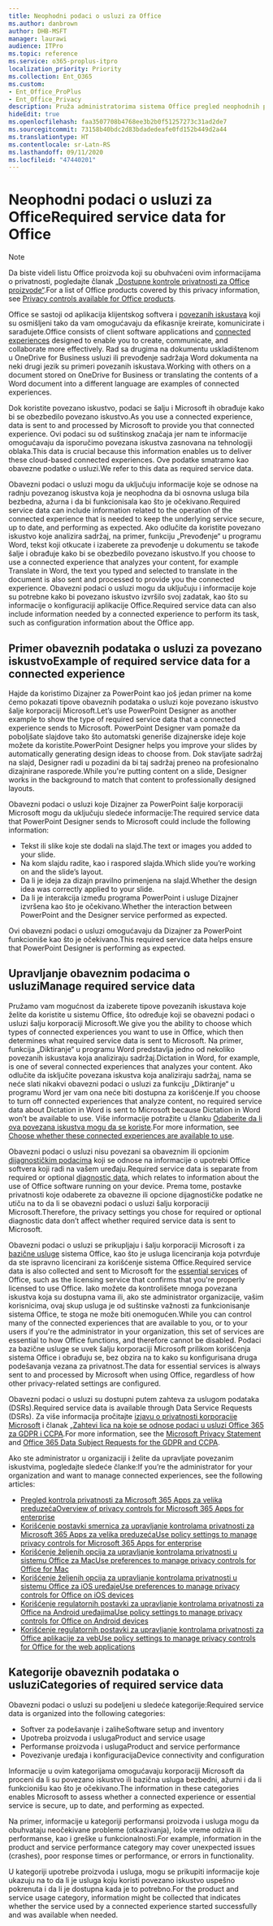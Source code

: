 ```yaml
---
title: Neophodni podaci o usluzi za Office
ms.author: danbrown
author: DHB-MSFT
manager: laurawi
audience: ITPro
ms.topic: reference
ms.service: o365-proplus-itpro
localization_priority: Priority
ms.collection: Ent_O365
ms.custom:
- Ent_Office_ProPlus
- Ent_Office_Privacy
description: Pruža administratorima sistema Office pregled neophodnih podataka o usluzi koji se prikupljaju o povezanim iskustvima u sistemu Office.
hideEdit: true
ms.openlocfilehash: faa3507708b4768ee3b2b0f51257273c31ad2de7
ms.sourcegitcommit: 73158b40bdc2d83bdadedeafe0fd152b449d2a44
ms.translationtype: HT
ms.contentlocale: sr-Latn-RS
ms.lasthandoff: 09/11/2020
ms.locfileid: "47440201"
---
```

# <a name="required-service-data-for-office"></a><span data-ttu-id="c3550-103">Neophodni podaci o usluzi za Office</span><span class="sxs-lookup"><span data-stu-id="c3550-103">Required service data for Office</span></span>

> [!NOTE]
> <span data-ttu-id="c3550-104">Da biste videli listu Office proizvoda koji su obuhvaćeni ovim informacijama o privatnosti, pogledajte članak [„Dostupne kontrole privatnosti za Office proizvode“](products-versions-privacy-controls.md).</span><span class="sxs-lookup"><span data-stu-id="c3550-104">For a list of Office products covered by this privacy information, see [Privacy controls available for Office products](products-versions-privacy-controls.md).</span></span>

<span data-ttu-id="c3550-105">Office se sastoji od aplikacija klijentskog softvera i [povezanih iskustava](connected-experiences.md) koji su osmišljeni tako da vam omogućavaju da efikasnije kreirate, komunicirate i sarađujete.</span><span class="sxs-lookup"><span data-stu-id="c3550-105">Office consists of client software applications and [connected experiences](connected-experiences.md) designed to enable you to create, communicate, and collaborate more effectively.</span></span> <span data-ttu-id="c3550-106">Rad sa drugima na dokumentu uskladištenom u OneDrive for Business usluzi ili prevođenje sadržaja Word dokumenta na neki drugi jezik su primeri povezanih iskustava.</span><span class="sxs-lookup"><span data-stu-id="c3550-106">Working with others on a document stored on OneDrive for Business or translating the contents of a Word document into a different language are examples of connected experiences.</span></span>

<span data-ttu-id="c3550-107">Dok koristite povezano iskustvo, podaci se šalju i Microsoft ih obrađuje kako bi se obezbedilo povezano iskustvo.</span><span class="sxs-lookup"><span data-stu-id="c3550-107">As you use a connected experience, data is sent to and processed by Microsoft to provide you that connected experience.</span></span> <span data-ttu-id="c3550-108">Ovi podaci su od suštinskog značaja jer nam te informacije omogućavaju da isporučimo povezana iskustva zasnovana na tehnologiji oblaka.</span><span class="sxs-lookup"><span data-stu-id="c3550-108">This data is crucial because this information enables us to deliver these cloud-based connected experiences.</span></span> <span data-ttu-id="c3550-109">Ove podatke smatramo kao obavezne podatke o usluzi.</span><span class="sxs-lookup"><span data-stu-id="c3550-109">We refer to this data as required service data.</span></span>

<span data-ttu-id="c3550-110">Obavezni podaci o usluzi mogu da uključuju informacije koje se odnose na radnju povezanog iskustva koja je neophodna da bi osnovna usluga bila bezbedna, ažurna i da bi funkcionisala kao što je očekivano.</span><span class="sxs-lookup"><span data-stu-id="c3550-110">Required service data can include information related to the operation of the connected experience that is needed to keep the underlying service secure, up to date, and performing as expected.</span></span> <span data-ttu-id="c3550-111">Ako odlučite da koristite povezano iskustvo koje analizira sadržaj, na primer, funkciju „Prevođenje“ u programu Word, tekst koji otkucate i izaberete za prevođenje u dokumentu se takođe šalje i obrađuje kako bi se obezbedilo povezano iskustvo.</span><span class="sxs-lookup"><span data-stu-id="c3550-111">If you choose to use a connected experience that analyzes your content, for example Translate in Word, the text you typed and selected to translate in the document is also sent and processed to provide you the connected experience.</span></span> <span data-ttu-id="c3550-112">Obavezni podaci o usluzi mogu da uključuju i informacije koje su potrebne kako bi povezano iskustvo izvršilo svoj zadatak, kao što su informacije o konfiguraciji aplikacije Office.</span><span class="sxs-lookup"><span data-stu-id="c3550-112">Required service data can also include information needed by a connected experience to perform its task, such as configuration information about the Office app.</span></span>

## <a name="example-of-required-service-data-for-a-connected-experience"></a><span data-ttu-id="c3550-113">Primer obaveznih podataka o usluzi za povezano iskustvo</span><span class="sxs-lookup"><span data-stu-id="c3550-113">Example of required service data for a connected experience</span></span>

<span data-ttu-id="c3550-114">Hajde da koristimo Dizajner za PowerPoint kao još jedan primer na kome ćemo pokazati tipove obaveznih podataka o usluzi koje povezano iskustvo šalje korporaciji Microsoft.</span><span class="sxs-lookup"><span data-stu-id="c3550-114">Let’s use PowerPoint Designer as another example to show the type of required service data that a connected experience sends to Microsoft.</span></span> <span data-ttu-id="c3550-115">PowerPoint Designer vam pomaže da poboljšate slajdove tako što automatski generiše dizajnerske ideje koje možete da koristite.</span><span class="sxs-lookup"><span data-stu-id="c3550-115">PowerPoint Designer helps you improve your slides by automatically generating design ideas to choose from.</span></span> <span data-ttu-id="c3550-116">Dok stavljate sadržaj na slajd, Designer radi u pozadini da bi taj sadržaj preneo na profesionalno dizajnirane rasporede.</span><span class="sxs-lookup"><span data-stu-id="c3550-116">While you're putting content on a slide, Designer works in the background to match that content to professionally designed layouts.</span></span>

<span data-ttu-id="c3550-117">Obavezni podaci o usluzi koje Dizajner za PowerPoint šalje korporaciji Microsoft mogu da uključuju sledeće informacije:</span><span class="sxs-lookup"><span data-stu-id="c3550-117">The required service data that PowerPoint Designer sends to Microsoft could include the following information:</span></span>
- <span data-ttu-id="c3550-118">Tekst ili slike koje ste dodali na slajd.</span><span class="sxs-lookup"><span data-stu-id="c3550-118">The text or images you added to your slide.</span></span>
- <span data-ttu-id="c3550-119">Na kom slajdu radite, kao i raspored slajda.</span><span class="sxs-lookup"><span data-stu-id="c3550-119">Which slide you’re working on and the slide’s layout.</span></span>
- <span data-ttu-id="c3550-120">Da li je ideja za dizajn pravilno primenjena na slajd.</span><span class="sxs-lookup"><span data-stu-id="c3550-120">Whether the design idea was correctly applied to your slide.</span></span>
- <span data-ttu-id="c3550-121">Da li je interakcija između programa PowerPoint i usluge Dizajner izvršena kao što je očekivano.</span><span class="sxs-lookup"><span data-stu-id="c3550-121">Whether the interaction between PowerPoint and the Designer service performed as expected.</span></span>

<span data-ttu-id="c3550-122">Ovi obavezni podaci o usluzi omogućavaju da Dizajner za PowerPoint funkcioniše kao što je očekivano.</span><span class="sxs-lookup"><span data-stu-id="c3550-122">This required service data helps ensure that PowerPoint Designer is performing as expected.</span></span>

## <a name="manage-required-service-data"></a><span data-ttu-id="c3550-123">Upravljanje obaveznim podacima o usluzi</span><span class="sxs-lookup"><span data-stu-id="c3550-123">Manage required service data</span></span>

<span data-ttu-id="c3550-124">Pružamo vam mogućnost da izaberete tipove povezanih iskustava koje želite da koristite u sistemu Office, što određuje koji se obavezni podaci o usluzi šalju korporaciji Microsoft.</span><span class="sxs-lookup"><span data-stu-id="c3550-124">We give you the ability to choose which types of connected experiences you want to use in Office, which then determines what required service data is sent to Microsoft.</span></span> <span data-ttu-id="c3550-125">Na primer, funkcija „Diktiranje“ u programu Word predstavlja jedno od nekoliko povezanih iskustava koja analiziraju sadržaj.</span><span class="sxs-lookup"><span data-stu-id="c3550-125">Dictation in Word, for example, is one of several connected experiences that analyzes your content.</span></span> <span data-ttu-id="c3550-126">Ako odlučite da isključite povezana iskustva koja analiziraju sadržaj, nama se neće slati nikakvi obavezni podaci o usluzi za funkciju „Diktiranje“ u programu Word jer vam ona neće biti dostupna za korišćenje.</span><span class="sxs-lookup"><span data-stu-id="c3550-126">If you choose to turn off connected experiences that analyze content, no required service data about Dictation in Word is sent to Microsoft because Dictation in Word won’t be available to use.</span></span> <span data-ttu-id="c3550-127">Više informacije potražite u članku [Odaberite da li ova povezana iskustva mogu da se koriste](connected-experiences.md#choose-whether-these-connected-experiences-are-available-to-use).</span><span class="sxs-lookup"><span data-stu-id="c3550-127">For more information, see [Choose whether these connected experiences are available to use](connected-experiences.md#choose-whether-these-connected-experiences-are-available-to-use).</span></span>

<span data-ttu-id="c3550-128">Obavezni podaci o usluzi nisu povezani sa obaveznim ili opcionim [dijagnostičkim podacima](overview-privacy-controls.md#diagnostic-data-sent-from-microsoft-365-apps-for-enterprise-to-microsoft) koji se odnose na informacije o upotrebi Office softvera koji radi na vašem uređaju.</span><span class="sxs-lookup"><span data-stu-id="c3550-128">Required service data is separate from required or optional [diagnostic data](overview-privacy-controls.md#diagnostic-data-sent-from-microsoft-365-apps-for-enterprise-to-microsoft), which relates to information about the use of Office software running on your device.</span></span> <span data-ttu-id="c3550-129">Prema tome, postavke privatnosti koje odaberete za obavezne ili opcione dijagnostičke podatke ne utiču na to da li se obavezni podaci o usluzi šalju korporaciji Microsoft.</span><span class="sxs-lookup"><span data-stu-id="c3550-129">Therefore, the privacy settings you chose for required or optional diagnostic data don’t affect whether required service data is sent to Microsoft.</span></span>

<span data-ttu-id="c3550-130">Obavezni podaci o usluzi se prikupljaju i šalju korporaciji Microsoft i za [bazične usluge](essential-services.md) sistema Office, kao što je usluga licenciranja koja potvrđuje da ste ispravno licencirani za korišćenje sistema Office.</span><span class="sxs-lookup"><span data-stu-id="c3550-130">Required service data is also collected and sent to Microsoft for the [essential services](essential-services.md) of Office, such as the licensing service that confirms that you're properly licensed to use Office.</span></span> <span data-ttu-id="c3550-131">Iako možete da kontrolišete mnoga povezana iskustva koja su dostupna vama ili, ako ste administrator organizacije, vašim korisnicima, ovaj skup usluga je od suštinske važnosti za funkcionisanje sistema Office, te stoga ne može biti onemogućen.</span><span class="sxs-lookup"><span data-stu-id="c3550-131">While you can control many of the connected experiences that are available to you, or to your users if you're the administrator in your organization, this set of services are essential to how Office functions, and therefore cannot be disabled.</span></span> <span data-ttu-id="c3550-132">Podaci za bazične usluge se uvek šalju korporaciji Microsoft prilikom korišćenja sistema Office i obrađuju se, bez obzira na to kako su konfigurisana druga podešavanja vezana za privatnost.</span><span class="sxs-lookup"><span data-stu-id="c3550-132">The data for essential services is always sent to and processed by Microsoft when using Office, regardless of how other privacy-related settings are configured.</span></span>

<span data-ttu-id="c3550-133">Obavezni podaci o usluzi su dostupni putem zahteva za uslugom podataka (DSRs).</span><span class="sxs-lookup"><span data-stu-id="c3550-133">Required service data is available through Data Service Requests (DSRs).</span></span> <span data-ttu-id="c3550-134">Za više informacija pročitajte [izjavu o privatnosti korporacije Microsoft](https://privacy.microsoft.com/privacystatement) i članak [„Zahtevi lica na koje se odnose podaci u usluzi Office 365 za GDPR i CCPA](https://docs.microsoft.com/microsoft-365/compliance/gdpr-dsr-office365).</span><span class="sxs-lookup"><span data-stu-id="c3550-134">For more information, see the [Microsoft Privacy Statement](https://privacy.microsoft.com/privacystatement) and [Office 365 Data Subject Requests for the GDPR and CCPA](https://docs.microsoft.com/microsoft-365/compliance/gdpr-dsr-office365).</span></span>

<span data-ttu-id="c3550-135">Ako ste administrator u organizaciji i želite da upravljate povezanim iskustvima, pogledajte sledeće članke:</span><span class="sxs-lookup"><span data-stu-id="c3550-135">If you’re the administrator for your organization and want to manage connected experiences, see the following articles:</span></span>

- [<span data-ttu-id="c3550-136">Pregled kontrola privatnosti za Microsoft 365 Apps za velika preduzeća</span><span class="sxs-lookup"><span data-stu-id="c3550-136">Overview of privacy controls for Microsoft 365 Apps for enterprise</span></span>](overview-privacy-controls.md)
- [<span data-ttu-id="c3550-137">Korišćenje postavki smernica za upravljanje kontrolama privatnosti za Microsoft 365 Apps za velika preduzeća</span><span class="sxs-lookup"><span data-stu-id="c3550-137">Use policy settings to manage privacy controls for Microsoft 365 Apps for enterprise</span></span>](manage-privacy-controls.md)
- [<span data-ttu-id="c3550-138">Korišćenje željenih opcija za upravljanje kontrolama privatnosti u sistemu Office za Mac</span><span class="sxs-lookup"><span data-stu-id="c3550-138">Use preferences to manage privacy controls for Office for Mac</span></span>](mac-privacy-preferences.md)
- [<span data-ttu-id="c3550-139">Korišćenje željenih opcija za upravljanje kontrolama privatnosti u sistemu Office za iOS uređaje</span><span class="sxs-lookup"><span data-stu-id="c3550-139">Use preferences to manage privacy controls for Office on iOS devices</span></span>](ios-privacy-preferences.md)
- [<span data-ttu-id="c3550-140">Korišćenje regulatornih postavki za upravljanje kontrolama privatnosti za Office na Android uređajima</span><span class="sxs-lookup"><span data-stu-id="c3550-140">Use policy settings to manage privacy controls for Office on Android devices</span></span>](android-privacy-controls.md)
- [<span data-ttu-id="c3550-141">Korišćenje regulatornih postavki za upravljanje kontrolama privatnosti za Office aplikacije za veb</span><span class="sxs-lookup"><span data-stu-id="c3550-141">Use policy settings to manage privacy controls for Office for the web applications</span></span>](office-web-privacy-controls.md)

## <a name="categories-of-required-service-data"></a><span data-ttu-id="c3550-142">Kategorije obaveznih podataka o usluzi</span><span class="sxs-lookup"><span data-stu-id="c3550-142">Categories of required service data</span></span>

<span data-ttu-id="c3550-143">Obavezni podaci o usluzi su podeljeni u sledeće kategorije:</span><span class="sxs-lookup"><span data-stu-id="c3550-143">Required service data is organized into the following categories:</span></span>

- <span data-ttu-id="c3550-144">Softver za podešavanje i zalihe</span><span class="sxs-lookup"><span data-stu-id="c3550-144">Software setup and inventory</span></span>
- <span data-ttu-id="c3550-145">Upotreba proizvoda i usluga</span><span class="sxs-lookup"><span data-stu-id="c3550-145">Product and service usage</span></span>
- <span data-ttu-id="c3550-146">Performanse proizvoda i usluga</span><span class="sxs-lookup"><span data-stu-id="c3550-146">Product and service performance</span></span>
- <span data-ttu-id="c3550-147">Povezivanje uređaja i konfiguracija</span><span class="sxs-lookup"><span data-stu-id="c3550-147">Device connectivity and configuration</span></span>

<span data-ttu-id="c3550-148">Informacije u ovim kategorijama omogućavaju korporaciji Microsoft da proceni da li su povezano iskustvo ili bazična usluga bezbedni, ažurni i da li funkcionišu kao što je očekivano.</span><span class="sxs-lookup"><span data-stu-id="c3550-148">The information in these categories enables Microsoft to assess whether a connected experience or essential service is secure, up to date, and performing as expected.</span></span>

<span data-ttu-id="c3550-149">Na primer, informacije u kategoriji performansi proizvoda i usluga mogu da obuhvataju neočekivane probleme (otkazivanja), loše vreme odziva ili performanse, kao i greške u funkcionalnosti.</span><span class="sxs-lookup"><span data-stu-id="c3550-149">For example, information in the product and service performance category may cover unexpected issues (crashes), poor response times or performance, or errors in functionality.</span></span>

<span data-ttu-id="c3550-150">U kategoriji upotrebe proizvoda i usluga, mogu se prikupiti informacije koje ukazuju na to da li je usluga koju koristi povezano iskustvo uspešno pokrenuta i da li je dostupna kada je to potrebno.</span><span class="sxs-lookup"><span data-stu-id="c3550-150">For the product and service usage category, information might be collected that indicates whether the service used by a connected experience started successfully and was available when needed.</span></span>